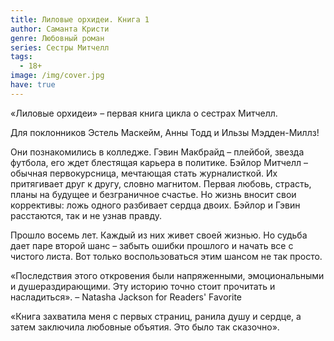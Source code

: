 ```yaml
---
title: Лиловые орхидеи. Книга 1
author: Саманта Кристи
genre: Любовный роман
series: Сестры Митчелл
tags:
  - 18+
image: /img/cover.jpg
have: true
---
```

«Лиловые орхидеи» – первая книга цикла о сестрах Митчелл.

Для поклонников Эстель Маскейм, Анны Тодд и Ильзы Мэдден-Миллз!

Они познакомились в колледже. Гэвин Макбрайд – плейбой, звезда футбола, его ждет блестящая карьера в политике. Бэйлор Митчелл – обычная первокурсница, мечтающая стать журналисткой. Их притягивает друг к другу, словно магнитом. Первая любовь, страсть, планы на будущее и безграничное счастье. Но жизнь вносит свои коррективы: ложь одного разбивает сердца двоих. Бэйлор и Гэвин расстаются, так и не узнав правду.

Прошло восемь лет. Каждый из них живет своей жизнью. Но судьба дает паре второй шанс – забыть ошибки прошлого и начать все с чистого листа. Вот только воспользоваться этим шансом не так просто.

«Последствия этого откровения были напряженными, эмоциональными и душераздирающими. Эту историю точно стоит прочитать и насладиться». – Natasha Jackson for Readers' Favorite

«Книга захватила меня с первых страниц, ранила душу и сердце, а затем заключила любовные объятия. Это было так сказочно».